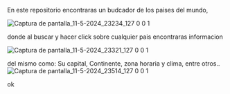 En este repositorio encontraras un budcador de los paises del mundo,

![Captura de pantalla_11-5-2024_23234_127 0 0 1](https://github.com/tonidevj/Paises-del-mundo/assets/153125397/973726b7-4157-4afc-b3ea-a0d6ee5de0af)

donde al buscar y hacer click sobre cualquier pais encontraras informacion

![Captura de pantalla_11-5-2024_23321_127 0 0 1](https://github.com/tonidevj/Paises-del-mundo/assets/153125397/810a15af-4a5f-4911-afc1-9a39ba105fda)


del mismo como: Su capital, Continente, zona horaria y clima, entre otros..
![Captura de pantalla_11-5-2024_23514_127 0 0 1](https://github.com/tonidevj/Paises-del-mundo/assets/153125397/a5df2083-29cf-40aa-bc52-b8c75c5da63c)

ok